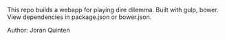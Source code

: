 This repo builds a webapp for playing dire dilemma. Built with gulp, bower. View dependencies in package.json or bower.json.

Author: Joran Quinten